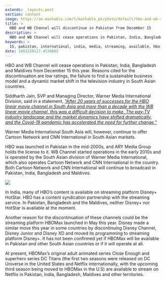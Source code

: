 ```yaml
--- 
extends: _layouts.post 
section: content 
image: https://sm.mashable.com/t/mashable_pk/photo/default/hbo-and-wb-source-cinema-express_ygyp.1200.png 
title: > 
  HBO and WB Channel will discontinue in Pakistan from December 15 
description: > 
  HBO and WB Channel will cease operations in Pakistan, India, Bangladesh and Maldives from December 15 this year.HBO was launched in Pakistan in the mid-2000s, and ARY Media Group holds the license to it.Both Cartoon Network and CNN International will continue to broadcast in Pakistan, India, Bangladesh and Maldives.In Pakistan, Bangladesh and the Maldives, neither Disney+ nor HotStar is available at the moment.Disney made a similar move this year in some countries by discontinuing Disney Channel, Disney Junior and Disney XD and moved its programming to streaming platform Disney+. 
keywords: > 
  15, pakistan, international, india, media, streaming, available, hbo, channel, disney, discontinue, bangladesh, wb, south 
date: 1603220117.4534802 
--- 
```

<div><p>HBO and WB Channel will cease operations in Pakistan, India, Bangladesh and Maldives from December 15 this year. Reasons cited for the discontinuation are low ratings, the failure to find a sustainable business model and a dynamic market shift in the television industry in South Asian countries.</p>

<p>Siddharth Jain, SVP and Managing Director, Warner Media International Division, said in a statement, <a href="https://techcrunch.com/2020/10/15/warnermedia-to-discontinue-hbo-and-wb-tv-channels-in-india-and-select-other-south-asia-markets/" rel="noopener" target="_blank"><i>&#8220;After 20 years of successes for the HBO linear movie channel in South Asia and more than a decade with the WB linear movie channel, this was a difficult decision to make. The pay-TV industry landscape and the market dynamics have shifted dramatically, and the Covid-19 pandemic has accelerated the need for further change,&#8221;</i></a></p>

<p>Warner Media International South Asia will, however, continue to offer Cartoon Network and CNN International in South Asian markets.</p>

<p>HBO was launched in Pakistan in the mid-2000s, and ARY Media Group holds the license to it. WB Channel started operations in the early 2010s and is operated by the South Asian division of Warner Media International, which also operates Cartoon Network and CNN International in the country. Both Cartoon Network and CNN International will continue to broadcast in Pakistan, India, Bangladesh and Maldives.</p>

<img alt="&#160;" class="image photo" src="https://sm.mashable.com/mashable_pk/photo/default/online-mobile-phone-registr_1445.png">

<p>In India, many of HBO&#8217;s content is available on streaming platform Disney+ HotStar. HBO has a content syndication partnership with the streaming service. In Pakistan, Bangladesh and the Maldives, neither Disney+ nor HotStar is available at the moment.</p>

<p>Another reason for the discontinuation of these channels could be the streaming platform HBOMax launched in May this year. Disney made a similar move this year in some countries by discontinuing Disney Channel, Disney Junior and Disney XD and moved its programming to streaming platform Disney+. It has not been confirmed yet if HBOMax will be available in Pakistan and other South Asian countries or if it will operate at all.</p>

<p>At present, HBOMax&#8217;s original adult animated series Close Enough and superhero series DC Titans (the first two seasons were released on DC Universe in the United States and Netflix internationally, with the upcoming third season being moved to HBOMax in the U.S) are available to stream on Netflix in Pakistan, India, Bangladesh, Maldives and other territories.</p>

<p></p>

<p></p>

<p></p>
  
  </div>